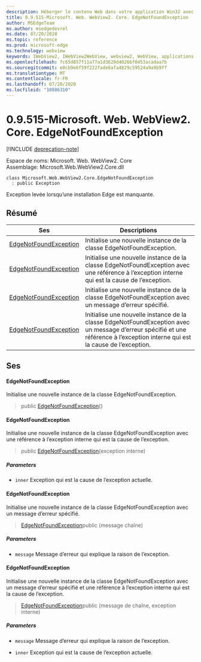 ```yaml
---
description: Héberger le contenu Web dans votre application Win32 avec le contrôle Microsoft Edge WebView2
title: 0.9.515-Microsoft. Web. WebView2. Core. EdgeNotFoundException
author: MSEdgeTeam
ms.author: msedgedevrel
ms.date: 07/20/2020
ms.topic: reference
ms.prod: microsoft-edge
ms.technology: webview
keywords: IWebView2, IWebView2WebView, webview2, WebView, applications Win32, Win32, Edge, ICoreWebView2, ICoreWebView2Controller, contrôle de navigateur, html Edge
ms.openlocfilehash: fc65d857f11a77a1d3629d40266f0453acadaa7b
ms.sourcegitcommit: e0cb9e6f59f222fade6afa4829c59524a9a9b9ff
ms.translationtype: MT
ms.contentlocale: fr-FR
ms.lasthandoff: 07/20/2020
ms.locfileid: "10886310"
---
```

# 0.9.515-Microsoft. Web. WebView2. Core. EdgeNotFoundException 

[!INCLUDE [deprecation-note](../../includes/deprecation-note.md)]

Espace de noms: Microsoft. Web. WebView2. Core \
Assemblage: Microsoft.Web.WebView2.Core.dll

```
class Microsoft.Web.WebView2.Core.EdgeNotFoundException
  : public Exception
```

Exception levée lorsqu’une installation Edge est manquante.

## Résumé

 Ses                        | Descriptions
--------------------------------|---------------------------------------------
[EdgeNotFoundException](#edgenotfoundexception) | Initialise une nouvelle instance de la classe EdgeNotFoundException.
[EdgeNotFoundException](#edgenotfoundexception) | Initialise une nouvelle instance de la classe EdgeNotFoundException avec une référence à l’exception interne qui est la cause de l’exception.
[EdgeNotFoundException](#edgenotfoundexception) | Initialise une nouvelle instance de la classe EdgeNotFoundException avec un message d’erreur spécifié.
[EdgeNotFoundException](#edgenotfoundexception) | Initialise une nouvelle instance de la classe EdgeNotFoundException avec un message d’erreur spécifié et une référence à l’exception interne qui est la cause de l’exception.

## Ses

#### EdgeNotFoundException 

Initialise une nouvelle instance de la classe EdgeNotFoundException.

> public [EdgeNotFoundException](#edgenotfoundexception)()

#### EdgeNotFoundException 

Initialise une nouvelle instance de la classe EdgeNotFoundException avec une référence à l’exception interne qui est la cause de l’exception.

> public [EdgeNotFoundException](#edgenotfoundexception)(exception interne)

##### Parameters
* `inner` Exception qui est la cause de l’exception actuelle.

#### EdgeNotFoundException 

Initialise une nouvelle instance de la classe EdgeNotFoundException avec un message d’erreur spécifié.

> [EdgeNotFoundException](#edgenotfoundexception)public (message chaîne)

##### Parameters
* `message` Message d’erreur qui explique la raison de l’exception.

#### EdgeNotFoundException 

Initialise une nouvelle instance de la classe EdgeNotFoundException avec un message d’erreur spécifié et une référence à l’exception interne qui est la cause de l’exception.

> [EdgeNotFoundException](#edgenotfoundexception)public (message de chaîne, exception interne)

##### Parameters
* `message` Message d’erreur qui explique la raison de l’exception. 

* `inner` Exception qui est la cause de l’exception actuelle.

